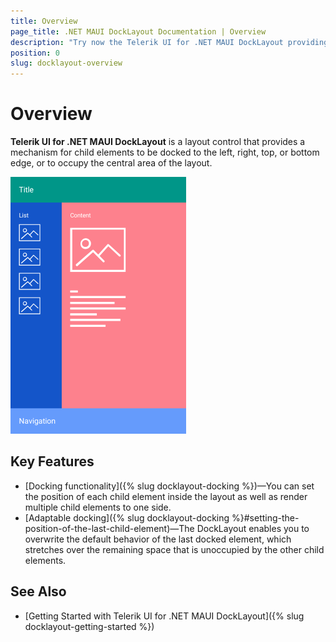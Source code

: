 ```yaml
---
title: Overview
page_title: .NET MAUI DockLayout Documentation | Overview
description: "Try now the Telerik UI for .NET MAUI DockLayout providing mechanisms for child elements to be docked to various areas of the layout."
position: 0
slug: docklayout-overview
---
```


# Overview

**Telerik UI for .NET MAUI DockLayout** is a layout control that provides a mechanism for child elements to be docked to the left, right, top, or bottom edge, or to occupy the central area of the layout.

![RadDockLayout Overview](images/docklayout_overview.png)

## Key Features

* [Docking functionality]({% slug docklayout-docking %})&mdash;You can set the position of each child element inside the layout as well as render multiple child elements to one side.
* [Adaptable docking]({% slug docklayout-docking %}#setting-the-position-of-the-last-child-element)&mdash;The DockLayout enables you to overwrite the default behavior of the last docked element, which stretches over the remaining space that is unoccupied by the other child elements.

## See Also

- [Getting Started with Telerik UI for .NET MAUI DockLayout]({% slug docklayout-getting-started %})
